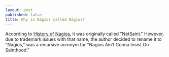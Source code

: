 ```yaml
---
layout: post
published: false
title: Why is Nagios called Nagios?
---
```

According to [History of Nagios](https://www.nagios.org/about/history/), it was originally called "NetSaint." However, due to trademark issues with that name, the author decided to rename it to "Nagios," was a recursive acronym for "Nagios Ain’t Gonna Insist On Sainthood."
